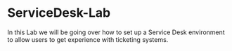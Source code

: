 # ServiceDesk-Lab
In this Lab we will be going over how to set up a Service Desk environment to allow users to get experience with ticketing systems.

